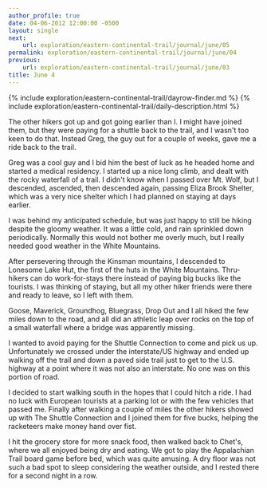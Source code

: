 ```yaml
---
author_profile: true
date: 04-06-2012 12:00:00 -0500
layout: single
next:
    url: exploration/eastern-continental-trail/journal/june/05
permalink: exploration/eastern-continental-trail/journal/june/04
previous:
    url: exploration/eastern-continental-trail/journal/june/03
title: June 4
---
```

{% include exploration/eastern-continental-trail/dayrow-finder.md %}
{% include exploration/eastern-continental-trail/daily-description.html %}

The other hikers got up and got going earlier than I. I might have joined them, but they were paying for a shuttle back to the trail, and I wasn't too keen to do that. Instead Greg, the guy out for a couple of weeks, gave me a ride back to the trail.

Greg was a cool guy and I bid him the best of luck as he headed home and started a medical residency. I started up a nice long climb, and dealt with the rocky waterfall of a trail. I didn't know when I passed over Mt. Wolf, but I descended, ascended, then descended again, passing Eliza Brook Shelter, which was a very nice shelter which I had planned on staying at days earlier.

I was behind my anticipated schedule, but was just happy to still be hiking despite the gloomy weather. It was a little cold, and rain sprinkled down periodically. Normally this would not bother me overly much, but I really needed good weather in the White Mountains.

After persevering through the Kinsman mountains, I descended to Lonesome Lake Hut, the first of the huts in the White Mountains. Thru-hikers can do work-for-stays there instead of paying big bucks like the tourists. I was thinking of staying, but all my other hiker friends were there and ready to leave, so I left with them.

Goose, Maverick, Groundhog, Bluegrass, Drop Out and I all hiked the few miles down to the road, and all did an athletic leap over rocks on the top of a small waterfall where a bridge was apparently missing.

I wanted to avoid paying for the Shuttle Connection to come and pick us up. Unfortunately we crossed under the interstate/US highway and ended up walking off the trail and down a paved side trail just to get to the U.S. highway at a point where it was not also an interstate. No one was on this portion of road.

I decided to start walking south in the hopes that I could hitch a ride. I had no luck with European tourists at a parking lot or with the few vehicles that passed me. Finally after walking a couple of miles the other hikers showed up with The Shuttle Connection and I joined them for five bucks, helping the racketeers make money hand over fist.

I hit the grocery store for more snack food, then walked back to Chet's, where we all enjoyed being dry and eating. We got to play the Appalachian Trail board game before bed, which was quite amusing. A dry floor was not such a bad spot to sleep considering the weather outside, and I rested there for a second night in a row.